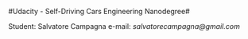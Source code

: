 #Udacity - Self-Driving Cars Engineering Nanodegree#

Student: Salvatore Campagna
e-mail: _salvatorecampagna@gmail.com_